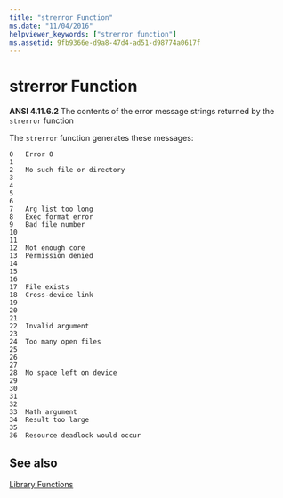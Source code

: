```yaml
---
title: "strerror Function"
ms.date: "11/04/2016"
helpviewer_keywords: ["strerror function"]
ms.assetid: 9fb9366e-d9a8-47d4-ad51-d98774a0617f
---
```

# strerror Function

**ANSI 4.11.6.2** The contents of the error message strings returned by the `strerror` function

The `strerror` function generates these messages:

```
0   Error 0
1
2   No such file or directory
3
4
5
6
7   Arg list too long
8   Exec format error
9   Bad file number
10
11
12  Not enough core
13  Permission denied
14
15
16
17  File exists
18  Cross-device link
19
20
21
22  Invalid argument
23
24  Too many open files
25
26
27
28  No space left on device
29
30
31
32
33  Math argument
34  Result too large
35
36  Resource deadlock would occur
```

## See also

[Library Functions](../c-language/library-functions.md)
